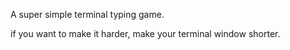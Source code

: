 
A super simple terminal typing game.

if you want to make it harder, make your terminal window shorter.
